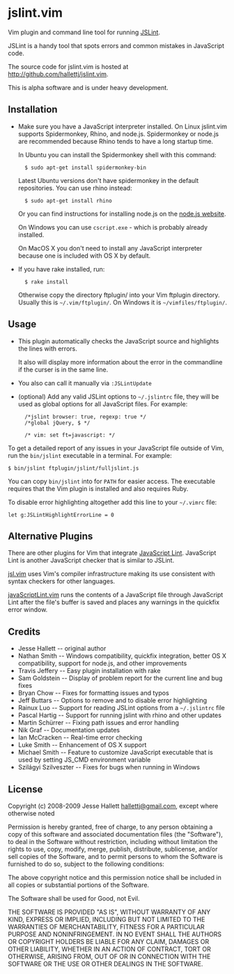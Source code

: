 jslint.vim
=============

Vim plugin and command line tool for running [JSLint][].

[JSLint]: http://jslint.com/

JSLint is a handy tool that spots errors and common mistakes in
JavaScript code.

The source code for jslint.vim is hosted at
<http://github.com/hallettj/jslint.vim>.

This is alpha software and is under heavy development.


Installation
-----------------------

- Make sure you have a JavaScript interpreter installed.  On Linux jslint.vim
  supports Spidermonkey, Rhino, and node.js.  Spidermonkey or node.js are
  recommended because Rhino tends to have a long startup time.

  In Ubuntu you can install the Spidermonkey shell with this command:

        $ sudo apt-get install spidermonkey-bin

  Latest Ubuntu versions don't have spidermonkey in the default repositories.
  You can use rhino instead:

        $ sudo apt-get install rhino

  Or you can find instructions for installing node.js on the [node.js website][nodejs].

  [nodejs]: http://nodejs.org/

  On Windows you can use `cscript.exe` - which is probably already installed.

  On MacOS X you don't need to install any JavaScript interpreter because one
  is included with OS X by default.

- If you have rake installed, run:

        $ rake install

  Otherwise copy the directory ftplugin/ into your Vim ftplugin directory.
  Usually this is `~/.vim/ftplugin/`. On Windows it is `~/vimfiles/ftplugin/`.

 Usage
 -----------------------

- This plugin automatically checks the JavaScript source and highlights the
  lines with errors.

  It also will display more information about the error in the commandline if the curser is
  in the same line.

- You also can call it manually via `:JSLintUpdate`

- (optional) Add any valid JSLint options to `~/.jslintrc` file, they will be
  used as global options for all JavaScript files.
  For example:

        /*jslint browser: true, regexp: true */
        /*global jQuery, $ */

        /* vim: set ft=javascript: */

To get a detailed report of any issues in your JavaScript file outside of Vim,
run the `bin/jslint` executable in a terminal. For example:

    $ bin/jslint ftplugin/jslint/fulljslint.js

You can copy `bin/jslint` into for `PATH` for easier access. The executable
requires that the Vim plugin is installed and also requires Ruby.

To disable error highlighting altogether add this line to your `~/.vimrc` file:

    let g:JSLintHighlightErrorLine = 0


Alternative Plugins
---------------------

There are other plugins for Vim that integrate [JavaScript Lint][].  JavaScript
Lint is another JavaScript checker that is similar to JSLint.

[JavaScript Lint]: http://www.javascriptlint.com/

[jsl.vim][] uses Vim's compiler infrastructure making its use consistent with
syntax checkers for other languages.

[jsl.vim]: http://www.vim.org/scripts/script.php?script_id=2630

[javaScriptLint.vim][] runs the contents of a JavaScript file through
JavaScript Lint after the file's buffer is saved and places any warnings in the
quickfix error window.

[javaScriptLint.vim]: http://www.vim.org/scripts/script.php?script_id=2578


Credits
---------

- Jesse Hallett -- original author
- Nathan Smith -- Windows compatibility, quickfix integration, better OS X
  compatibility, support for node.js, and other improvements
- Travis Jeffery -- Easy plugin installation with rake
- Sam Goldstein -- Display of problem report for the current line and bug fixes
- Bryan Chow -- Fixes for formatting issues and typos
- Jeff Buttars -- Options to remove and to disable error highlighting
- Rainux Luo -- Support for reading JSLint options from a `~/.jslintrc` file
- Pascal Hartig -- Support for running jslint with rhino and other updates
- Martin Schürrer -- Fixing path issues and error handling
- Nik Graf -- Documentation updates
- Ian McCracken -- Real-time error checking
- Luke Smith -- Enhancement of OS X support
- Michael Smith -- Feature to customize JavaScript executable that is used by
  setting JS_CMD environment variable
- Szilágyi Szilveszter -- Fixes for bugs when running in Windows

License
---------

Copyright (c) 2008-2009 Jesse Hallett <hallettj@gmail.com>, except where
otherwise noted

Permission is hereby granted, free of charge, to any person obtaining a copy of
this software and associated documentation files (the "Software"), to deal in
the Software without restriction, including without limitation the rights to
use, copy, modify, merge, publish, distribute, sublicense, and/or sell copies
of the Software, and to permit persons to whom the Software is furnished to do
so, subject to the following conditions:

The above copyright notice and this permission notice shall be included in all
copies or substantial portions of the Software.

The Software shall be used for Good, not Evil.

THE SOFTWARE IS PROVIDED "AS IS", WITHOUT WARRANTY OF ANY KIND, EXPRESS OR
IMPLIED, INCLUDING BUT NOT LIMITED TO THE WARRANTIES OF MERCHANTABILITY,
FITNESS FOR A PARTICULAR PURPOSE AND NONINFRINGEMENT. IN NO EVENT SHALL THE
AUTHORS OR COPYRIGHT HOLDERS BE LIABLE FOR ANY CLAIM, DAMAGES OR OTHER
LIABILITY, WHETHER IN AN ACTION OF CONTRACT, TORT OR OTHERWISE, ARISING FROM,
OUT OF OR IN CONNECTION WITH THE SOFTWARE OR THE USE OR OTHER DEALINGS IN THE
SOFTWARE.
